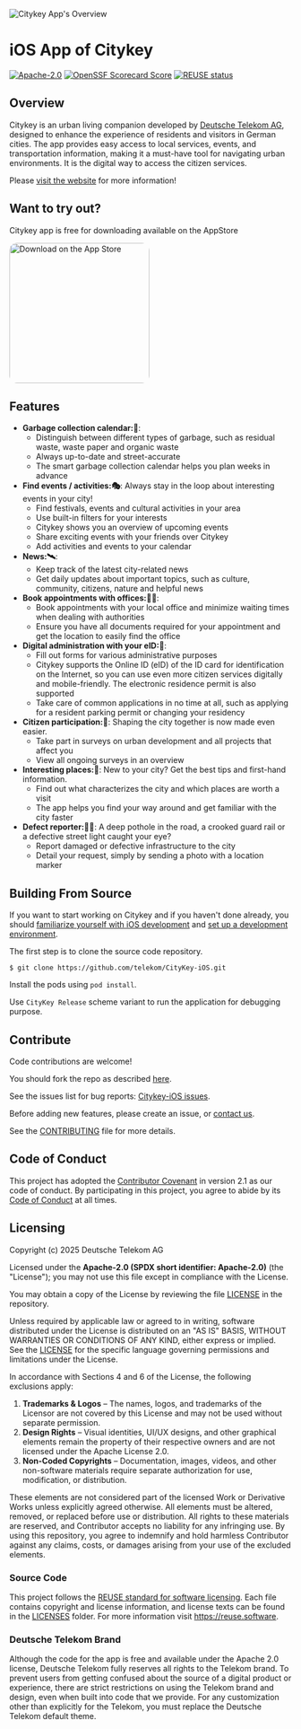 ![Citykey App's Overview](./images/cover.png)

# iOS App of Citykey
[![Apache-2.0](https://img.shields.io/badge/license-Apache%202.0-blue)](https://opensource.org/license/apache-2-0) 
[![OpenSSF Scorecard Score](https://api.scorecard.dev/projects/github.com/telekom/citykey-ios/badge)](https://scorecard.dev/viewer/?uri=github.com/telekom/citykey-ios/badge)
[![REUSE status](https://api.reuse.software/badge/github.com/telekom/CityKey-iOS)](https://api.reuse.software/info/github.com/telekom/CityKey-iOS)

## Overview

Citykey is an urban living companion developed by [Deutsche Telekom AG](https://www.telekom.com/de),
designed to enhance the experience of residents and visitors in German cities. The app provides easy
access to local services, events, and transportation information, making it a must-have tool for
navigating urban environments. It is the digital way to access the citizen services.

Please [visit the website](https://citykey.app) for more information!

## Want to try out?

Citykey app is free for downloading available on the AppStore

<a href="https://apps.apple.com/ua/app/citykey-citizen-services/id1516529784" style="display: inline-block; overflow: hidden; border-radius: 13px; width: 250px;">
<img src="https://tools.applemediaservices.com/api/badges/download-on-the-app-store/black/en-us?size=250x83&amp;releaseDate=1561593600" alt="Download on the App Store" style="border-radius: 13px; width: 250px;">
</a>

## Features

- **Garbage collection calendar:🚛**:
    - Distinguish between different types of garbage, such as residual waste, waste paper and
      organic waste
    - Always up-to-date and street-accurate
    - The smart garbage collection calendar helps you plan weeks in advance
- **Find events / activities:🎭**:
  Always stay in the loop about interesting events in your city!
    - Find festivals, events and cultural activities in your area
    - Use built-in filters for your interests
    - Citykey shows you an overview of upcoming events
    - Share exciting events with your friends over Citykey
    - Add activities and events to your calendar
- **News:🛰**:
    - Keep track of the latest city-related news
    - Get daily updates about important topics, such as culture, community, citizens, nature and
      helpful news
- **Book appointments with offices:👨‍💼**:
    - Book appointments with your local office and minimize waiting times when dealing with
      authorities
    - Ensure you have all documents required for your appointment and get the location to easily
      find the office
- **Digital administration with your eID:📱**:
    - Fill out forms for various administrative purposes
    - Citykey supports the Online ID (eID) of the ID card for identification on the Internet, so you
      can use even more citizen services digitally and mobile-friendly. The electronic residence
      permit is also supported
    - Take care of common applications in no time at all, such as applying for a resident parking
      permit or changing your residency
- **Citizen participation:📝**:
  Shaping the city together is now made even easier.
    - Take part in surveys on urban development and all projects that affect you
    - View all ongoing surveys in an overview
- **Interesting places:🌃**:
  New to your city? Get the best tips and first-hand information.
    - Find out what characterizes the city and which places are worth a visit
    - The app helps you find your way around and get familiar with the city faster
- **Defect reporter:🤳🚧**:
  A deep pothole in the road, a crooked guard rail or a defective street light caught your eye?
    - Report damaged or defective infrastructure to the city
    - Detail your request, simply by sending a photo with a location marker

## Building From Source

If you want to start working on Citykey and if you haven't done already, you
should [familiarize yourself with iOS development](https://developer.apple.com/documentation)
and [set up a development environment](https://developer.apple.com/xcode/resources).

The first step is to clone the source code repository.

    $ git clone https://github.com/telekom/CityKey-iOS.git

Install the pods using `pod install`.

Use `CityKey Release` scheme variant to run the application for debugging purpose.

## Contribute

Code contributions are welcome!

You should fork the repo as described
[here](https://docs.github.com/en/pull-requests/collaborating-with-pull-requests/working-with-forks/fork-a-repo).

See the issues list for bug
reports: [Citykey-iOS issues](https://github.com/telekom/CityKey-iOS/issues).

Before adding new features, please create an issue, or [contact
us](https://public.telekom.de/digitalisierungsloesungen/smart-city#Kontaktaufnahme).

See the [CONTRIBUTING](CONTRIBUTING.md) file for more details.

## Code of Conduct

This project has adopted the [Contributor Covenant](https://www.contributor-covenant.org/) in version 2.1 as our code of conduct.
By participating in this project, you agree to abide by its [Code of Conduct](CODE_OF_CONDUCT.md) at all times.

## Licensing
Copyright (c) 2025 Deutsche Telekom AG

Licensed under the **Apache-2.0 (SPDX short identifier: Apache-2.0)** (the "License"); you may not use this file except in compliance with the License.

You may obtain a copy of the License by reviewing the file [LICENSE](./LICENSES/Apache-2.0.txt) in the repository.

Unless required by applicable law or agreed to in writing, software distributed under the License is distributed on an "AS IS" BASIS, WITHOUT WARRANTIES OR CONDITIONS OF ANY KIND, either express or implied. See the [LICENSE](./LICENSES/Apache-2.0.txt) for the specific language governing permissions and limitations under the License.

In accordance with Sections 4 and 6 of the License, the following exclusions apply:
1. **Trademarks & Logos** – The names, logos, and trademarks of the Licensor are not covered by this License and may not be used without separate permission.
2. **Design Rights** – Visual identities, UI/UX designs, and other graphical elements remain the property of their respective owners and are not licensed under the Apache License 2.0.
3. **Non-Coded Copyrights** – Documentation, images, videos, and other non-software materials require separate authorization for use, modification, or distribution.

These elements are not considered part of the licensed Work or Derivative Works unless explicitly agreed otherwise. All elements must be altered, removed, or replaced before use or distribution. All rights to these materials are reserved, and Contributor accepts no liability for any infringing use. By using this repository, you agree to indemnify and hold harmless Contributor against any claims, costs, or damages arising from your use of the excluded elements.

### Source Code
This project follows the [REUSE standard for software licensing](https://reuse.software). Each file contains copyright and license information, and license texts can be found in the [LICENSES](./LICENSES) folder. For more information visit https://reuse.software.

### Deutsche Telekom Brand
Although the code for the app is free and available under the Apache 2.0 license, Deutsche Telekom fully reserves all rights to the Telekom brand. To prevent users from getting confused about the source of a digital product or experience, there are strict restrictions on using the Telekom brand and design, even when built into code that we provide. For any customization other than explicitly for the Telekom, you must replace the Deutsche Telekom default theme.
